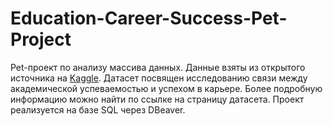 # Education-Career-Success-Pet-Project
Pet-проект по анализу массива данных. Данные взяты из открытого источника на [Kaggle]([https://www.kaggle.com/datasets/adilshamim8/education-and-career-success]). Датасет посвящен исследованию связи между академической успеваемостью и успехом в карьере. Более подробную информацию можно найти по ссылке на страницу датасета.
Проект реализуется на базе SQL через DBeaver.

